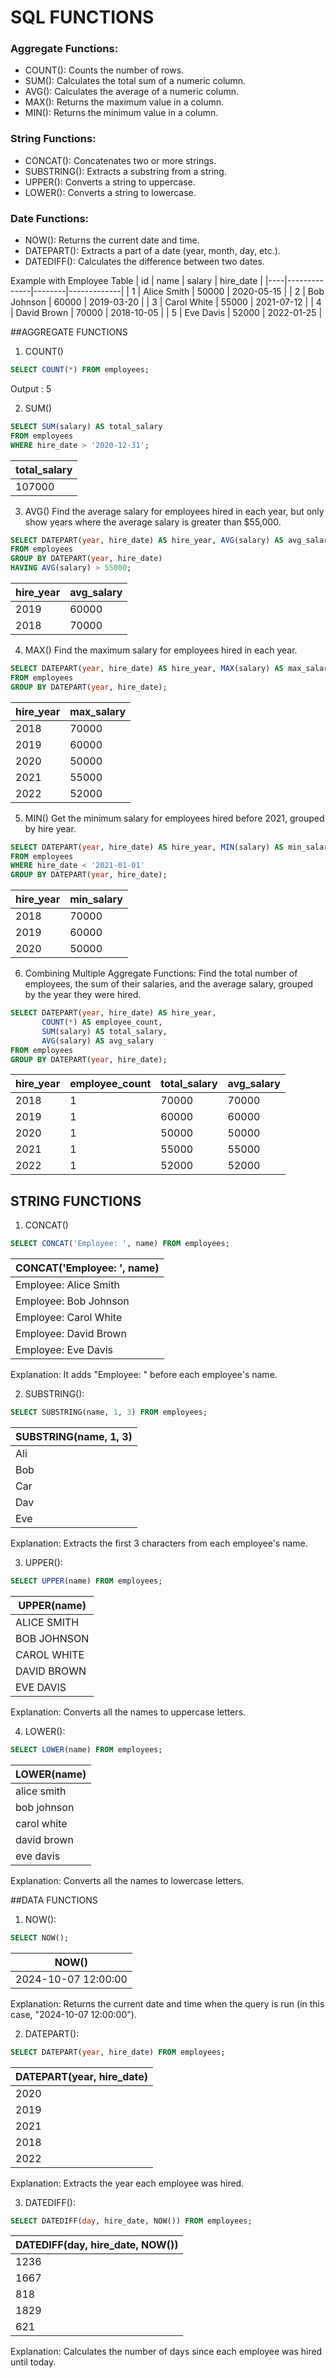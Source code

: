 # SQL FUNCTIONS

### Aggregate Functions:
- COUNT(): Counts the number of rows.
- SUM(): Calculates the total sum of a numeric column.
- AVG(): Calculates the average of a numeric column.
- MAX(): Returns the maximum value in a column.
- MIN(): Returns the minimum value in a column.

### String Functions:
- CONCAT(): Concatenates two or more strings.
- SUBSTRING(): Extracts a substring from a string.
- UPPER(): Converts a string to uppercase.
- LOWER(): Converts a string to lowercase.

### Date Functions:
- NOW(): Returns the current date and time.
- DATEPART(): Extracts a part of a date (year, month, day, etc.).
- DATEDIFF(): Calculates the difference between two dates.

Example with Employee Table
| id | name         | salary | hire_date   |
|----|--------------|--------|-------------|
| 1  | Alice Smith  | 50000  | 2020-05-15  |
| 2  | Bob Johnson  | 60000  | 2019-03-20  |
| 3  | Carol White  | 55000  | 2021-07-12  |
| 4  | David Brown  | 70000  | 2018-10-05  |
| 5  | Eve Davis    | 52000  | 2022-01-25  |

##AGGREGATE FUNCTIONS
1. COUNT()
```sql
SELECT COUNT(*) FROM employees;
```
Output : 5

2. SUM()
```sql
SELECT SUM(salary) AS total_salary
FROM employees
WHERE hire_date > '2020-12-31';
```
| total_salary |
|--------------|
| 107000 |

3. AVG()
Find the average salary for employees hired in each year, but only show years where the average salary is greater than $55,000.
```sql
SELECT DATEPART(year, hire_date) AS hire_year, AVG(salary) AS avg_salary
FROM employees
GROUP BY DATEPART(year, hire_date)
HAVING AVG(salary) > 55000;
```

| hire_year | avg_salary |
|-----------|------------|
| 2019      | 60000      |
| 2018      | 70000      |

4. MAX()
Find the maximum salary for employees hired in each year.
```sql
SELECT DATEPART(year, hire_date) AS hire_year, MAX(salary) AS max_salary
FROM employees
GROUP BY DATEPART(year, hire_date);
```
| hire_year | max_salary |
|-----------|------------|
| 2018      | 70000      |
| 2019      | 60000      |
| 2020      | 50000      |
| 2021      | 55000      |
| 2022      | 52000      |

5. MIN()
Get the minimum salary for employees hired before 2021, grouped by hire year.
```sql
SELECT DATEPART(year, hire_date) AS hire_year, MIN(salary) AS min_salary
FROM employees
WHERE hire_date < '2021-01-01'
GROUP BY DATEPART(year, hire_date);
```
| hire_year | min_salary |
|-----------|------------|
| 2018      | 70000      |
| 2019      | 60000      |
| 2020      | 50000      |

6. Combining Multiple Aggregate Functions:
Find the total number of employees, the sum of their salaries, and the average salary, grouped by the year they were hired.
```sql
SELECT DATEPART(year, hire_date) AS hire_year,
       COUNT(*) AS employee_count,
       SUM(salary) AS total_salary,
       AVG(salary) AS avg_salary
FROM employees
GROUP BY DATEPART(year, hire_date);
```
| hire_year | employee_count | total_salary | avg_salary |
|-----------|----------------|--------------|------------|
| 2018      | 1              | 70000        | 70000      |
| 2019      | 1              | 60000        | 60000      |
| 2020      | 1              | 50000        | 50000      |
| 2021      | 1              | 55000        | 55000      |
| 2022      | 1              | 52000        | 52000      |

## STRING FUNCTIONS
1. CONCAT()
```sql
SELECT CONCAT('Employee: ', name) FROM employees;
```
|CONCAT('Employee: ', name)      |
|-------------------------|
| Employee: Alice Smith   |
| Employee: Bob Johnson   |
| Employee: Carol White   |
| Employee: David Brown   |
| Employee: Eve Davis     |

Explanation: It adds "Employee: " before each employee's name.

2. SUBSTRING():
```sql
SELECT SUBSTRING(name, 1, 3) FROM employees;
```
| SUBSTRING(name, 1, 3) |
|-----------|
| Ali       |
| Bob       |
| Car       |
| Dav       |
| Eve       |

Explanation: Extracts the first 3 characters from each employee's name.

3. UPPER():
```sql
SELECT UPPER(name) FROM employees;
```
| UPPER(name)     |
|------------------|
| ALICE SMITH      |
| BOB JOHNSON      |
| CAROL WHITE      |
| DAVID BROWN      |
| EVE DAVIS        |

Explanation: Converts all the names to uppercase letters.

4. LOWER():
```sql
SELECT LOWER(name) FROM employees;
```
| LOWER(name)     |
|------------------|
| alice smith       |
| bob johnson       |
| carol white       |
| david brown       |
| eve davis         |

Explanation: Converts all the names to lowercase letters.

##DATA FUNCTIONS
1. NOW():
```sql
SELECT NOW();
```
| NOW()                |
|----------------------|
| 2024-10-07 12:00:00  |

Explanation: Returns the current date and time when the query is run (in this case, "2024-10-07 12:00:00").

2. DATEPART():
```sql
SELECT DATEPART(year, hire_date) FROM employees;
```
| DATEPART(year, hire_date) |
|-----------------------------|
| 2020                        |
| 2019                        |
| 2021                        |
| 2018                        |
| 2022                        |

Explanation: Extracts the year each employee was hired.

3. DATEDIFF():
```sql
SELECT DATEDIFF(day, hire_date, NOW()) FROM employees;
```
| DATEDIFF(day, hire_date, NOW()) |
|-----------------------------------|
| 1236                              |
| 1667                              |
| 818                               |
| 1829                              |
| 621                               |

Explanation: Calculates the number of days since each employee was hired until today.
